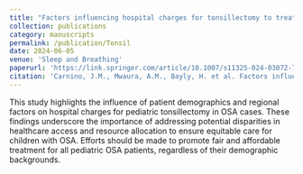 ```yaml
---
title: "Factors influencing hospital charges for tonsillectomy to treat obstructive sleep apnea in children"
collection: publications
category: manuscripts
permalink: /publication/Tonsil
date: 2024-06-05
venue: 'Sleep and Breathing'
paperurl: 'https://link.springer.com/article/10.1007/s11325-024-03072-7'
citation: 'Carnino, J.M., Mwaura, A.M., Bayly, H. et al. Factors influencing hospital charges for tonsillectomy to treat obstructive sleep apnea in children. Sleep Breath 28, 2205–2211 (2024). https://doi.org/10.1007/s11325-024-03072-7'
---
```


This study highlights the influence of patient demographics and regional factors on hospital charges for pediatric tonsillectomy in OSA cases. These findings underscore the importance of addressing potential disparities in healthcare access and resource allocation to ensure equitable care for children with OSA. Efforts should be made to promote fair and affordable treatment for all pediatric OSA patients, regardless of their demographic backgrounds.